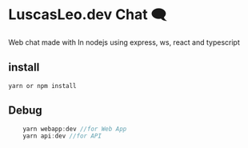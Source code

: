 # LuscasLeo.dev Chat 🗨

Web chat made with In nodejs using express, ws, react and typescript

## install

`yarn or npm install`

## Debug

```javascript
    yarn webapp:dev //for Web App
    yarn api:dev //for API
```
